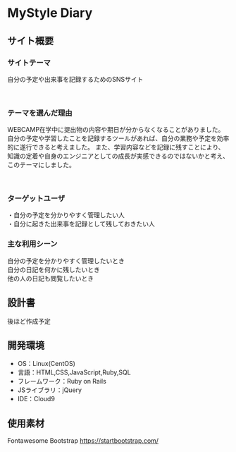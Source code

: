 # MyStyle Diary

## サイト概要
### サイトテーマ

自分の予定や出来事を記録するためのSNSサイト

​
### テーマを選んだ理由
WEBCAMP在学中に提出物の内容や期日が分からなくなることがありました。
自分の予定や学習したことを記録するツールがあれば、自分の業務や予定を効率的に遂行できると考えました。
また、学習内容などを記録に残すことにより、知識の定着や自身のエンジニアとしての成長が実感できるのではないかと考え、このテーマにしました。

​
### ターゲットユーザ
・自分の予定を分かりやすく管理したい人</br>
・自分に起きた出来事を記録として残しておきたい人
​
### 主な利用シーン
自分の予定を分かりやすく管理したいとき</br>
自分の日記を何かに残したいとき</br>
他の人の日記も閲覧したいとき
​
## 設計書
後ほど作成予定
​
## 開発環境
- OS：Linux(CentOS)
- 言語：HTML,CSS,JavaScript,Ruby,SQL
- フレームワーク：Ruby on Rails
- JSライブラリ：jQuery
- IDE：Cloud9
​
## 使用素材
Fontawesome
Bootstrap
https://startbootstrap.com/